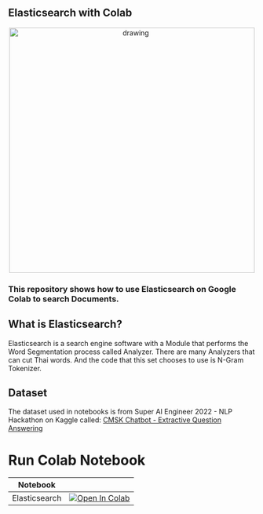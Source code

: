 ## Elasticsearch with Colab 
<p align="center">
<img src="https://antaresnet.com/wp-content/uploads/2018/07/Elasticsearch-Logo-Color-V.png" alt="drawing" width="500" />
</p>

### This repository shows how to use Elasticsearch on Google Colab to search Documents.

## What is Elasticsearch?
Elasticsearch is a search engine software with a Module that performs the Word Segmentation process called Analyzer. There are many Analyzers that can cut Thai words. And the code that this set chooses to use is N-Gram Tokenizer.

## Dataset 
The dataset used in notebooks is from Super AI Engineer 2022 - NLP Hackathon on Kaggle called: [CMSK Chatbot - Extractive Question Answering](https://www.kaggle.com/competitions/ss3-nlp-cmsk-chatbot)

# Run Colab Notebook

|      Notebook      |                                                                                                                                                                                                 |
|:------------------:|:-----------------------------------------------------------------------------------------------------------------------------------------------------------------------------------------------:|
| Elasticsearch | [![Open In Colab](https://colab.research.google.com/assets/colab-badge.svg)](https://colab.research.google.com/drive/1hq_XJCR0kfSymGdNXE14iHIIRwmlvHph?usp=sharing) |

